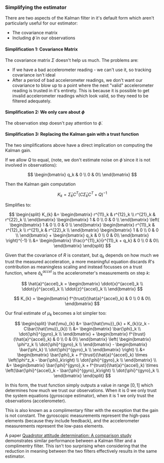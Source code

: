 ### Simplifying the estimator

There are two aspects of the Kalman filter in it's default form which aren't particularly useful for our estimator:

* The covariance matrix
* Including $\dot{\phi}$ in our observations


#### Simplification 1: Covariance Matrix

The covariance matrix $\Sigma$ doesn't help us much. The problems are:

* If we have a bad accelerometer reading - we can't use it, so tracking covariance isn't ideal
* After a period of bad accelerometer readings, we don't want our covariance to blow up to a point where the next "valid" accelerometer reading is trusted in it's entirety. This is because it is possible to get invalid accelerometer readings which look valid, so they need to be filtered adequately.

#### Simplification 2: We only care about $\phi$

The observation step doesn't pay attention to $\dot{\phi}$.

#### Simplification 3: Replacing the Kalman gain with a trust function

The two simplifications above have a direct implication on computing the Kalman gain.

If we allow $Q$ to equal, (note, we don't estimate noise on $\dot{\phi}$ since it is not involved in observations):

$$
\begin{bmatrix}
    q_k & 0 \\
    0 & 0\\
\end{bmatrix}
$$

Then the Kalman gain computation

$$
K_{k} = \bar{\Sigma}_{k}C^T(C\bar{\Sigma}_{k}C^T + Q)^{-1}
$$

Simplifies to:

$$
\begin{split}
K_{k} &=
    \begin{bmatrix}
        r^{11}_k & r^{12}_k \\
        r^{21}_k & r^{22}_k \\
    \end{bmatrix}
    \begin{bmatrix}
        1 & 0 \\
        0 & 0 \\
    \end{bmatrix}
    \left(
        \begin{bmatrix}
            1 & 0 \\
            0 & 0 \\
        \end{bmatrix}
        \begin{bmatrix}
            r^{11}_k & r^{12}_k \\
            r^{21}_k & r^{22}_k \\
        \end{bmatrix}
        \begin{bmatrix}
            1 & 0 \\
            0 & 0 \\
        \end{bmatrix} + 
        \begin{bmatrix}
            q_k & 0 \\
            0 & 0\\
        \end{bmatrix}
    \right)^{-1}
    \\
    &=
    \begin{bmatrix}
        \frac{r^{11}_k}{r^{11}_k + q_k} & 0 \\
        0 & 0\\
    \end{bmatrix}
\end{split}
$$

Given that the covariance of $R$ is constant, but $q_k$ depends on how much we trust the measured acceleration, a more meaningful equation discards $R$'s contribution as meaningless scaling and instead focusses on a trust function, where $\hat{a}^{accel}_k$ is the accelerometer's measurements on step $k$:

$$
\hat{a}^{accel}_k = 
    \begin{bmatrix}
        \ddot{x}^{accel}_k \\
        \ddot{y}^{accel}_k \\
        \ddot{z}^{accel}_k \\
    \end{bmatrix}
$$

$$
K_{k} =
\begin{bmatrix}
    f^{trust}(\hat{a}^{accel}_k) & 0 \\
    0 & 0\\
\end{bmatrix}
$$

Our final estimate of $\mu_k$ becomes a lot simpler too: 

$$
\begin{split}
\hat{\mu}_{k} &= \bar{\hat{\mu}}_{k} + K_{k}(z_k - C\bar{\hat{\mu}}_{k}) \\
              &= 
    \begin{bmatrix}
        \bar{\phi}_k \\
        \dot{\phi}^{gyro}_k \\
    \end{bmatrix} +
    \begin{bmatrix}
        f^{trust}(\hat{a}^{accel}_k) & 0 \\
        0 & 0\\
    \end{bmatrix} \left(
        \begin{bmatrix}
            \phi^z_k \\
            \dot{\phi}^{gyro}_k \\
        \end{bmatrix} - 
        \begin{bmatrix}
            \bar{\phi_k} \\
            \dot{\phi}^{gyro}_k \\
        \end{bmatrix}
    \right) \\
        &= 
    \begin{bmatrix}
        \bar{\phi}_k  + f^{trust}(\hat{a}^{accel}_k) \times \left(\phi^z_k - \bar{\phi}_k\right) \\
        \dot{\phi}^{gyro}_k \\
    \end{bmatrix} \\
        &= 
    \begin{bmatrix}
        \bar{\phi}^{gyro}_k  + f^{trust}(\hat{a}^{accel}_k) \times \left(\bar{\phi}^{accel}_k - \bar{\phi}^{gyro}_k\right) \\
        \dot{\phi}^{gyro}_k \\
    \end{bmatrix}
\end{split}
$$

In this form, the trust function simply outputs a value in range $[0, 1]$ which determines how much we trust our observations. When it is $0$ we only trust the system equations (gyroscope estimator), when it is $1$ we only trust the observations (accelerometer).

This is also known as a complimentary filter with the exception that the gain is not constant. The gyroscopic measurements represent the high-pass elements (because they include feedback), and the accelerometer measurements represent the low-pass elements.

A paper [Quadrotor attitude determination: A comparison study](https://www.researchgate.net/publication/309332785_Quadrotor_attitude_determination_A_comparison_study) demonstrates similar performance between a Kalman filter and a complimentry filter. This isn't too surprising when considering that the reduction in meaning between the two filters effectively results in the same estimator.
